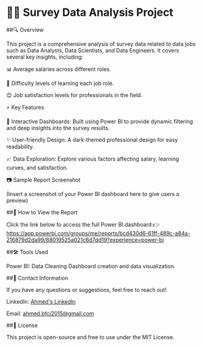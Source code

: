 ﻿# 👨‍💻 Survey Data Analysis Project

##🔍 Overview

This project is a comprehensive analysis of survey data related to data jobs such as Data Analysts, Data Scientists, and Data Engineers. It covers several key insights, including:

📊 Average salaries across different roles.

🏇 Difficulty levels of learning each job role.

😊 Job satisfaction levels for professionals in the field.

⚡ Key Features

📌 Interactive Dashboards: Built using Power BI to provide dynamic filtering and deep insights into the survey results.

✨ User-friendly Design: A dark-themed professional design for easy readability.

📈 Data Exploration: Explore various factors affecting salary, learning curves, and satisfaction.

📷 Sample Report Screenshot

(Insert a screenshot of your Power BI dashboard here to give users a preview)

##🚀 How to View the Report

Click the link below to access the full Power BI dashboard:👉 https://app.powerbi.com/groups/me/reports/bcd430d6-61ff-489c-a84a-216879d2da99/88019525a021c6d7dd19?experience=power-bi


##🛠 Tools Used

Power BI: Data Cleaning Dashboard creation and data visualization.

##📮 Contact Information

If you have any questions or suggestions, feel free to reach out!

LinkedIn: [Ahmed's LinkedIn](https://www.linkedin.com/in/ahmed-shaheen-b01395161/)

Email: ahmed.bfci2015@gmail.com

##🌂 License

This project is open-source and free to use under the MIT License.

